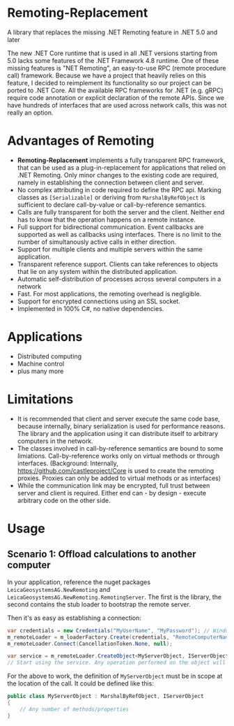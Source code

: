 # Remoting-Replacement
A library that replaces the missing .NET Remoting feature in .NET 5.0 and later

The new .NET Core runtime that is used in all .NET versions starting from 5.0 lacks some features of the .NET Framework 4.8 runtime. 
One of these missing features is "NET Remoting", an easy-to-use RPC (remote procedure call) framework. Because we have a project 
that heavily relies on this feature, I decided to reimplement its functionality so our project can be ported to .NET Core. All the
available RPC frameworks for .NET (e.g. gRPC) require code annotation or explicit declaration of the remote APIs. Since we have
hundreds of interfaces that are used across network calls, this was not really an option.

# Advantages of Remoting
- **Remoting-Replacement** implements a fully transparent RPC framework, that can be used as a plug-in-replacement for applications
that relied on .NET Remoting. Only minor changes to the existing code are required, namely in establishing the connection between
client and server. 
- No complex attributing in code required to define the RPC api. Marking classes as `[Serializable]` or deriving from `MarshalByRefObject` 
is sufficient to declare call-by-value or call-by-reference semantics. 
- Calls are fully transparent for both the server and the client. Neither end has to know that the operation happens on a remote instance.
- Full support for bidirectional communication. Event callbacks are supported as well as callbacks using interfaces. There is no limit
to the number of simultanously active calls in either direction.
- Support for multiple clients and multiple servers within the same application.
- Transparent reference support. Clients can take references to objects that lie on any system within the distributed application.
- Automatic self-distribution of processes across several computers in a network
- Fast. For most applications, the remoting overhead is negligible.
- Support for encrypted connections using an SSL socket.
- Implemented in 100% C#, no native dependencies.

# Applications
- Distributed computing
- Machine control
- plus many more

# Limitations
- It is recommended that client and server execute the same code base, because internally, binary serialization is used for performance reasons.
The library and the application using it can distribute itself to arbitrary computers in the network.
- The classes involved in call-by-reference semantics are bound to some limiations. Call-by-reference works only on virtual methods or through interfaces. 
(Background: Internally, https://github.com/castleproject/Core is used to create the remoting proxies. Proxies can only be added to virtual methods or as interfaces)
- While the communication link may be encrypted, full trust between server and client is required. Either end can - by design - execute
arbitrary code on the other side.

# Usage

## Scenario 1: Offload calculations to another computer

In your application, reference the nuget packages `LeicaGeosystemsAG.NewRemoting` and `LeicaGeosystemsAG.NewRemoting.RemotingServer`. The first 
is the library, the second contains the stub loader to bootstrap the remote server. 

Then it's as easy as establishing a connection:

```csharp
var credentials = new Credentials("MyUserName", "MyPassword"); // Windows password of remote computer (needs admin rights)
m_remoteLoader = m_loaderFactory.Create(credentials, "RemoteComputerName", 4600);
m_remoteLoader.Connect(CancellationToken.None, null);

var service = m_remoteLoader.CreateObject<MyServerObject, IServerObject>();
// Start using the service. Any operation performed on the object will actually take place on the remote side.
```

For the above to work, the definition of `MyServerObject` must be in scope at the location of the call. It could be defined like this:

```csharp
public class MyServerObject : MarshalByRefObject, IServerObject
{
	// Any number of methods/properties
}
```
